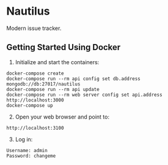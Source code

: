 # Nautilus
Modern issue tracker.

## Getting Started Using Docker

1. Initialize and start the containers:

  ```
  docker-compose create
  docker-compose run --rm api config set db.address mongodb://db:27017/nautilus
  docker-compose run --rm api update
  docker-compose run --rm web server config set api.address http://localhost:3000
  docker-compose up
  ```

2. Open your web browser and point to:

  ```
  http://localhost:3100
  ```

3. Log in:

  ```
  Username: admin
  Password: changeme
  ```
